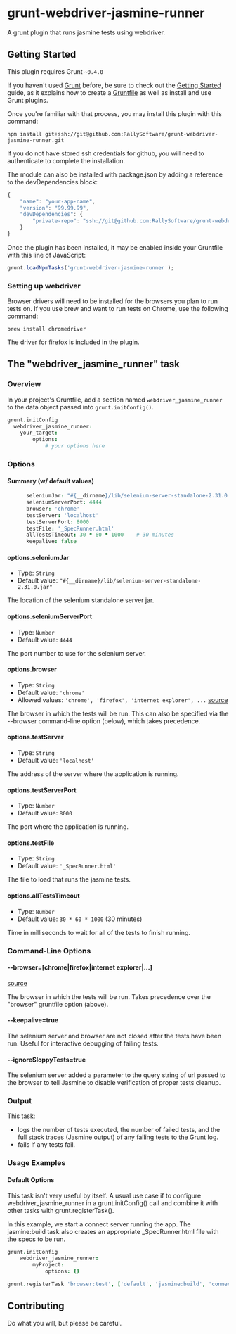 # grunt-webdriver-jasmine-runner

A grunt plugin that runs jasmine tests using webdriver.

## Getting Started
This plugin requires Grunt `~0.4.0`

If you haven't used [Grunt](http://gruntjs.com/) before, be sure to check out
the [Getting Started](http://gruntjs.com/getting-started) guide, as it explains how to create 
a [Gruntfile](http://gruntjs.com/sample-gruntfile) as well as install and use Grunt plugins.

Once you're familiar with that process, you may install this plugin with this command:

```shell
npm install git+ssh://git@github.com:RallySoftware/grunt-webdriver-jasmine-runner.git
```

If you do not have stored ssh credentials for github, you will need to authenticate
to complete the installation.

The module can also be installed with package.json by adding a reference to the devDependencies block:

```js
{
    "name": "your-app-name",
    "version": "99.99.99",
    "devDependencies": {
        "private-repo": "ssh://git@github.com:RallySoftware/grunt-webdriver-jasmine-runner.git"
    }
}
```

Once the plugin has been installed, it may be enabled inside your Gruntfile with this line of JavaScript:

```js
grunt.loadNpmTasks('grunt-webdriver-jasmine-runner');
```

### Setting up webdriver

Browser drivers will need to be installed for the browsers you plan to run tests on. If you use brew and want to run tests
on Chrome, use the following command:

```brew install chromedriver```

The driver for firefox is included in the plugin.

## The "webdriver_jasmine_runner" task

### Overview
In your project's Gruntfile, add a section named `webdriver_jasmine_runner` to the data object passed 
into `grunt.initConfig()`.

```coffee
grunt.initConfig
  webdriver_jasmine_runner:
    your_target:
        options:
            # your options here
```

### Options

#### Summary (w/ default values)

```coffee
      seleniumJar: "#{__dirname}/lib/selenium-server-standalone-2.31.0.jar"
      seleniumServerPort: 4444
      browser: 'chrome'
      testServer: 'localhost'
      testServerPort: 8000
      testFile: '_SpecRunner.html'
      allTestsTimeout: 30 * 60 * 1000    # 30 minutes
      keepalive: false
```

#### options.seleniumJar
- Type: `String`
- Default value: `"#{__dirname}/lib/selenium-server-standalone-2.31.0.jar"`

The location of the selenium standalone server jar.

#### options.seleniumServerPort
- Type: `Number`
- Default value: `4444`

The port number to use for the selenium server.

#### options.browser
- Type: `String`
- Default value: `'chrome'`
- Allowed values: `'chrome', 'firefox', 'internet explorer', ...`
    [source](http://selenium.googlecode.com/svn/trunk/docs/api/py/_modules/selenium/webdriver/common/desired_capabilities.html)

The browser in which the tests will be run.  This can also be specified via the --browser command-line option (below),
which takes precedence.

#### options.testServer
- Type: `String`
- Default value: `'localhost'`

The address of the server where the application is running.

#### options.testServerPort
- Type: `Number`
- Default value: `8000`

The port where the application is running.

#### options.testFile
- Type: `String`
- Default value: `'_SpecRunner.html'`

The file to load that runs the jasmine tests.

#### options.allTestsTimeout
- Type: `Number`
- Default value: `30 * 60 * 1000` (30 minutes)

Time in milliseconds to wait for all of the tests to finish running.

### Command-Line Options

#### --browser=[chrome|firefox|internet explorer|...]
[source](http://selenium.googlecode.com/svn/trunk/docs/api/py/_modules/selenium/webdriver/common/desired_capabilities.html)

The browser in which the tests will be run.  Takes precedence over the "browser" gruntfile option (above).

#### --keepalive=true

The selenium server and browser are not closed after the tests have been run.  Useful for interactive
debugging of failing tests.

#### --ignoreSloppyTests=true

The selenium server added a parameter to the query string of url passed to the browser to tell Jasmine to disable
verification of proper tests cleanup.

### Output

This task:
- logs the number of tests executed, the number of failed tests, and the full stack traces (Jasmine output)
of any failing tests to the Grunt log.  
- fails if any tests fail.

### Usage Examples

#### Default Options
This task isn't very useful by itself. A usual use case if to configure webdriver_jasmine_runner in a 
grunt.initConfig() call and combine it with other tasks with grunt.registerTask().

In this example, we start a connect server running the app.  The jasmine:build task also creates an appropriate 
_SpecRunner.html file with the specs to be run.

```coffee
grunt.initConfig
    webdriver_jasmine_runner:
        myProject:
            options: {}

grunt.registerTask 'browser:test', ['default', 'jasmine:build', 'connect', 'webdriver_jasmine_runner']
```

## Contributing
Do what you will, but please be careful.
